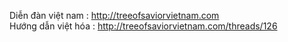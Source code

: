 Diễn đàn việt nam : http://treeofsaviorvietnam.com </br>
Hướng dẫn việt hóa : http://treeofsaviorvietnam.com/threads/126
